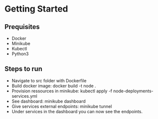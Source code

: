 # Getting Started

## Prequisites
- Docker
- Minikube
- Kubectl
- Python3

## Steps to run
- Navigate to src folder with Dockerfile
- Build docker image: docker build -t node .
- Provision ressources in minikube: kubectl apply -f node-deployments-services.yml
- See dashboard: minikube dashboard
- Give services external endpoints: minikube tunnel
- Under services in the dashboard you can now see the endpoints. 